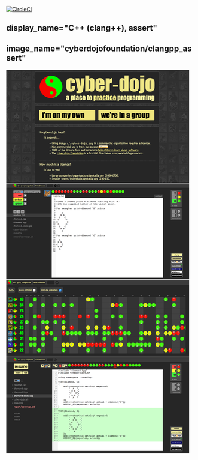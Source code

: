 [![CircleCI](https://circleci.com/gh/cyber-dojo-languages/clangplusplus-assert.svg?style=svg)](https://circleci.com/gh/cyber-dojo-languages/clangplusplus-assert)

## display_name="C++ (clang++), assert"
## image_name="cyberdojofoundation/clangpp_assert"

![cyber-dojo.org home page](https://github.com/cyber-dojo/cyber-dojo/blob/master/shared/home_page_snapshot.png)